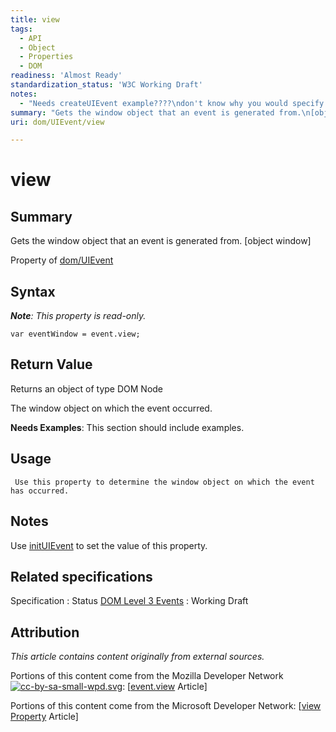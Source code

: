 ```yaml
---
title: view
tags:
  - API
  - Object
  - Properties
  - DOM
readiness: 'Almost Ready'
standardization_status: 'W3C Working Draft'
notes:
  - "Needs createUIEvent example????\ndon't know why you would specify a different window to the current in creteUIEvent."
summary: "Gets the window object that an event is generated from.\n[object window]\n"
uri: dom/UIEvent/view

---
```

# view

## Summary

Gets the window object that an event is generated from. [object window]

<span data-meta="applies_to" data-type="key">Property of <span data-type="value">[dom/UIEvent](/dom/UIEvent)</span></span>

## Syntax

***Note**: This property is read-only.*

``` {.js}
var eventWindow = event.view;
```

## Return Value

<span data-meta="return" data-type="key">Returns an object of type <span data-type="value">DOM Node</span></span>

The window object on which the event occurred.

**Needs Examples**: This section should include examples.

## Usage

     Use this property to determine the window object on which the event has occurred.

## Notes

Use [initUIEvent](/dom/UIEvent/initUIEvent) to set the value of this property.

## Related specifications

Specification
:   Status
[DOM Level 3 Events](http://www.w3.org/TR/DOM-Level-3-Events/)
:   Working Draft

## Attribution

*This article contains content originally from external sources.*

Portions of this content come from the Mozilla Developer Network [![cc-by-sa-small-wpd.svg](/assets/thumb/8/8c/cc-by-sa-small-wpd.svg/120px-cc-by-sa-small-wpd.svg.png)](http://creativecommons.org/licenses/by-sa/3.0/us/): [[event.view](https://developer.mozilla.org/en-US/docs/Web/API/event.view) Article]

Portions of this content come from the Microsoft Developer Network: [[view Property](http://msdn.microsoft.com/en-us/library/ie/ff974803(v=vs.85).aspx) Article]

